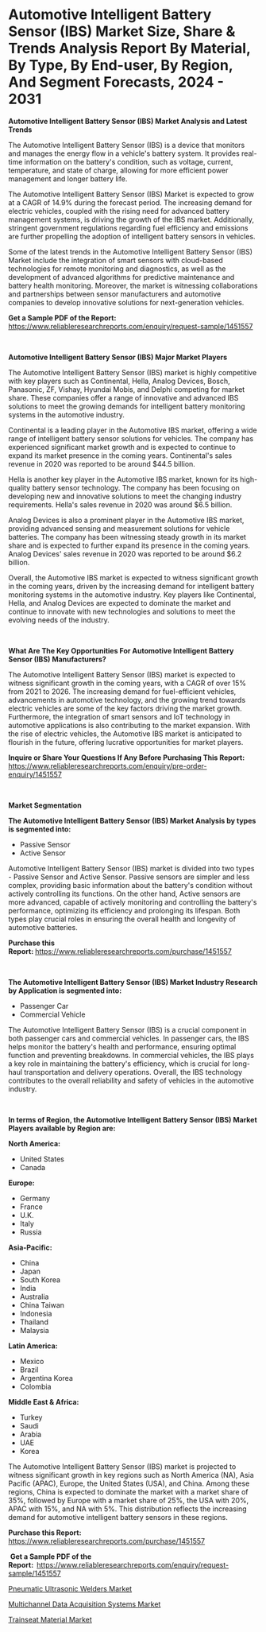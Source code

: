 <p><h1>Automotive Intelligent Battery Sensor (IBS) Market Size, Share & Trends Analysis Report By Material, By Type, By End-user, By Region, And Segment Forecasts, 2024 - 2031</h1></p><p><strong>Automotive Intelligent Battery Sensor (IBS) Market Analysis and Latest Trends</strong></p>
<p><p>The Automotive Intelligent Battery Sensor (IBS) is a device that monitors and manages the energy flow in a vehicle's battery system. It provides real-time information on the battery's condition, such as voltage, current, temperature, and state of charge, allowing for more efficient power management and longer battery life.</p><p>The Automotive Intelligent Battery Sensor (IBS) Market is expected to grow at a CAGR of 14.9% during the forecast period. The increasing demand for electric vehicles, coupled with the rising need for advanced battery management systems, is driving the growth of the IBS market. Additionally, stringent government regulations regarding fuel efficiency and emissions are further propelling the adoption of intelligent battery sensors in vehicles.</p><p>Some of the latest trends in the Automotive Intelligent Battery Sensor (IBS) Market include the integration of smart sensors with cloud-based technologies for remote monitoring and diagnostics, as well as the development of advanced algorithms for predictive maintenance and battery health monitoring. Moreover, the market is witnessing collaborations and partnerships between sensor manufacturers and automotive companies to develop innovative solutions for next-generation vehicles.</p></p>
<p><strong>Get a Sample PDF of the Report:&nbsp;</strong> <a href="https://www.reliableresearchreports.com/enquiry/request-sample/1451557">https://www.reliableresearchreports.com/enquiry/request-sample/1451557</a></p>
<p>&nbsp;</p>
<p><strong>Automotive Intelligent Battery Sensor (IBS) Major Market Players</strong></p>
<p><p>The Automotive Intelligent Battery Sensor (IBS) market is highly competitive with key players such as Continental, Hella, Analog Devices, Bosch, Panasonic, ZF, Vishay, Hyundai Mobis, and Delphi competing for market share. These companies offer a range of innovative and advanced IBS solutions to meet the growing demands for intelligent battery monitoring systems in the automotive industry.</p><p>Continental is a leading player in the Automotive IBS market, offering a wide range of intelligent battery sensor solutions for vehicles. The company has experienced significant market growth and is expected to continue to expand its market presence in the coming years. Continental's sales revenue in 2020 was reported to be around $44.5 billion.</p><p>Hella is another key player in the Automotive IBS market, known for its high-quality battery sensor technology. The company has been focusing on developing new and innovative solutions to meet the changing industry requirements. Hella's sales revenue in 2020 was around $6.5 billion.</p><p>Analog Devices is also a prominent player in the Automotive IBS market, providing advanced sensing and measurement solutions for vehicle batteries. The company has been witnessing steady growth in its market share and is expected to further expand its presence in the coming years. Analog Devices' sales revenue in 2020 was reported to be around $6.2 billion.</p><p>Overall, the Automotive IBS market is expected to witness significant growth in the coming years, driven by the increasing demand for intelligent battery monitoring systems in the automotive industry. Key players like Continental, Hella, and Analog Devices are expected to dominate the market and continue to innovate with new technologies and solutions to meet the evolving needs of the industry.</p></p>
<p>&nbsp;</p>
<p><strong>What Are The Key Opportunities For Automotive Intelligent Battery Sensor (IBS) Manufacturers?</strong></p>
<p><p>The Automotive Intelligent Battery Sensor (IBS) market is expected to witness significant growth in the coming years, with a CAGR of over 15% from 2021 to 2026. The increasing demand for fuel-efficient vehicles, advancements in automotive technology, and the growing trend towards electric vehicles are some of the key factors driving the market growth. Furthermore, the integration of smart sensors and IoT technology in automotive applications is also contributing to the market expansion. With the rise of electric vehicles, the Automotive IBS market is anticipated to flourish in the future, offering lucrative opportunities for market players.</p></p>
<p><strong>Inquire or Share Your Questions If Any Before Purchasing This Report:</strong> <a href="https://www.reliableresearchreports.com/enquiry/pre-order-enquiry/1451557">https://www.reliableresearchreports.com/enquiry/pre-order-enquiry/1451557</a></p>
<p>&nbsp;</p>
<p><strong>Market Segmentation</strong></p>
<p><strong>The Automotive Intelligent Battery Sensor (IBS) Market Analysis by types is segmented into:</strong></p>
<p><ul><li>Passive Sensor</li><li>Active Sensor</li></ul></p>
<p><p>Automotive Intelligent Battery Sensor (IBS) market is divided into two types - Passive Sensor and Active Sensor. Passive sensors are simpler and less complex, providing basic information about the battery's condition without actively controlling its functions. On the other hand, Active sensors are more advanced, capable of actively monitoring and controlling the battery's performance, optimizing its efficiency and prolonging its lifespan. Both types play crucial roles in ensuring the overall health and longevity of automotive batteries.</p></p>
<p><strong>Purchase this Report:&nbsp;</strong><a href="https://www.reliableresearchreports.com/purchase/1451557">https://www.reliableresearchreports.com/purchase/1451557</a></p>
<p>&nbsp;</p>
<p><strong>The Automotive Intelligent Battery Sensor (IBS) Market Industry Research by Application is segmented into:</strong></p>
<p><ul><li>Passenger Car</li><li>Commercial Vehicle</li></ul></p>
<p><p>The Automotive Intelligent Battery Sensor (IBS) is a crucial component in both passenger cars and commercial vehicles. In passenger cars, the IBS helps monitor the battery's health and performance, ensuring optimal function and preventing breakdowns. In commercial vehicles, the IBS plays a key role in maintaining the battery's efficiency, which is crucial for long-haul transportation and delivery operations. Overall, the IBS technology contributes to the overall reliability and safety of vehicles in the automotive industry.</p></p>
<p>&nbsp;</p>
<p><strong>In terms of Region, the Automotive Intelligent Battery Sensor (IBS) Market Players available by Region are:</strong></p>
<p>
    <p> <strong> North America: </strong>
        <ul>
            <li>United States</li>
            <li>Canada</li>
        </ul>
        </p> 
    <p> <strong> Europe: </strong>
        <ul>
            <li>Germany</li>
            <li>France</li>
            <li>U.K.</li>
            <li>Italy</li>
            <li>Russia</li>
        </ul>
        </p> 
    <p> <strong> Asia-Pacific: </strong>
        <ul>
            <li>China</li>
            <li>Japan</li>
            <li>South Korea</li>
            <li>India</li>
            <li>Australia</li>
            <li>China Taiwan</li>
            <li>Indonesia</li>
            <li>Thailand</li>
            <li>Malaysia</li>
        </ul>
        </p> 
    <p> <strong> Latin America: </strong>
        <ul>
            <li>Mexico</li>
            <li>Brazil</li>
            <li>Argentina Korea</li>
            <li>Colombia</li>
        </ul>
        </p> 
    <p> <strong> Middle East & Africa: </strong>
        <ul>
            <li>Turkey</li>
            <li>Saudi</li>
            <li>Arabia</li>
            <li>UAE</li>
            <li>Korea</li>
        </ul>
    </p>
    </p>
<p><p>The Automotive Intelligent Battery Sensor (IBS) market is projected to witness significant growth in key regions such as North America (NA), Asia Pacific (APAC), Europe, the United States (USA), and China. Among these regions, China is expected to dominate the market with a market share of 35%, followed by Europe with a market share of 25%, the USA with 20%, APAC with 15%, and NA with 5%. This distribution reflects the increasing demand for automotive intelligent battery sensors in these regions.</p></p>
<p><strong>Purchase this Report: </strong><a href="https://www.reliableresearchreports.com/purchase/1451557">https://www.reliableresearchreports.com/purchase/1451557</a></p>
<p>&nbsp;<strong>Get a Sample PDF of the Report:&nbsp;&nbsp;</strong><a href="https://www.reliableresearchreports.com/enquiry/request-sample/1451557">https://www.reliableresearchreports.com/enquiry/request-sample/1451557</a></p>
<p><strong></strong></p>
<p><p><a href="https://view.publitas.com/reportprime-1/pneumatic-ultrasonic-welders-market-insights-market-players-and-forecast-till-2030/">Pneumatic Ultrasonic Welders Market</a></p><p><a href="https://view.publitas.com/reportprime-1/multichannel-data-acquisition-systems-market-a-comprehensive-report-of-its-market-share-growth-trends-2023-2030/">Multichannel Data Acquisition Systems Market</a></p><p><a href="https://view.publitas.com/reportprime-1/trainseat-material-market-offers-provide-insightful-data-for-the-time-period-from-2023-to-2030-and-also-provide-analysis-based-on-application-type-and-region/">Trainseat Material Market</a></p></p>
